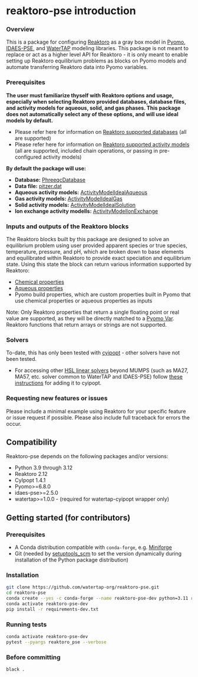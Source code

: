 # reaktoro-pse introduction
### Overview
This is a package for configuring [Reaktoro](https://reaktoro.org/index.html) as a gray box model in [Pyomo](https://pyomo.readthedocs.io/en/stable/), [IDAES-PSE](https://idaes-pse.readthedocs.io/en/stable/), and [WaterTAP](https://watertap.readthedocs.io/en/stable/) modeling libraries. This package is not meant to replace or act as a higher level API for Reaktoro - it is only meant to enable setting up Reaktoro equilibrium problems as blocks on Pyomo models and automate transferring Reaktoro data into Pyomo variables. 

### Prerequisites
**The user must familiarize thyself with Reaktoro options and usage, especially when selecting Reaktoro provided databases, database files, and activity models for aqueous, solid, and gas phases. This package does not automatically select any of these options, and will use ideal models by default.**

* Please refer here for information on [Reaktoro supported databases](https://reaktoro.org/tutorials/basics/loading-databases.html) (all are supported) 
* Please refer here for information on [Reaktoro supported activity models](https://reaktoro.org/tutorials/basics/specifying-activity-models.html) (all are supported, included chain operations, or passing in pre-configured activity models)

**By default the package will use:**

* **Database:** [PhreeqcDatabase](https://reaktoro.org/api/classReaktoro_1_1PhreeqcDatabase.html) 
* **Data file:** [pitzer.dat](https://reaktoro.org/api/classReaktoro_1_1PhreeqcDatabase.html) 
* **Aqueous activity models:** [ActivityModelIdealAqueous](https://reaktoro.org/api/namespaceReaktoro.html#ae431d4c8a1f283910ae1cf35024091b8)
* **Gas activity models:** [ActivityModelIdealGas](https://reaktoro.org/api/namespaceReaktoro.html#a7a0788a5a863d987a88b81303d80b427)
* **Solid activity models:** [ActivityModelIdealSolution](https://reaktoro.org/api/namespaceReaktoro.html#a6581d5c0cde36cae6d9c46dbc32d56f8)
* **Ion exchange activity modells:** [ActivityModelIonExchange](https://reaktoro.org/api/namespaceReaktoro.html#a6581d5c0cde36cae6d9c46dbc32d56f8)

### Inputs and outputs of the Reaktoro blocks
The Reaktoro blocks built by this package are designed to solve an equilibrium problem using user provided apparent species or true species, temperature, pressure, and pH, which are broken down to base elements and equilibrated within Reaktoro to provide exact speciation and equilibrium state. Using this state the block can return various information supported by Reaktoro:

* [Chemical properties](https://reaktoro.org/api/classReaktoro_1_1ChemicalProps.html)
* [Aqueous properties](https://reaktoro.org/api/classReaktoro_1_1AqueousProps.html)
* Pyomo build properties, which are custom properties built in Pyomo that use chemical properties or aqueous properties as inputs 

Note: Only Reaktoro properties that return a single floating point or real value are supported, as they will be directly matched to a [Pyomo Var](https://pyomo.readthedocs.io/en/stable/pyomo_modeling_components/Variables.html). Reaktoro functions that return arrays or strings are not supported.

### Solvers 
To-date, this has only been tested with [cyipopt](https://cyipopt.readthedocs.io/en/stable/) - other solvers have not been tested. 
* For accessing other [HSL linear solvers](http://www.hsl.rl.ac.uk/ipopt/) beyond MUMPS (such as MA27, MA57, etc. solver common to WaterTAP and IDAES-PSE) follow [these instructions](https://cyipopt.readthedocs.io/en/latest/install.html) for adding it to cyipopt.

### Requesting new features or issues
Please include a minimal example using Reaktoro for your specific feature or issue request if possible. Please also include full traceback for errors the occur. 

## Compatibility
Reaktoro-pse depends on the following packages and/or versions:

- Python 3.9 through 3.12
- Reaktoro 2.12
- CyIpopt 1.4.1
- Pyomo>=6.8.0
- idaes-pse>=2.5.0
- watertap>=1.0.0 - (required for watertap-cyipopt wrapper only)

## Getting started (for contributors)

### Prerequisites

- A Conda distribution compatible with `conda-forge`, e.g. [Miniforge](https://github.com/conda-forge/miniforge?tab=readme-ov-file#download)
- Git (needed by [setuptools_scm](https://setuptools-scm.readthedocs.io/en/latest/) to set the version dynamically during installation of the Python package distribution)

### Installation

```sh
git clone https://github.com/watertap-org/reaktoro-pse.git
cd reaktoro-pse
conda create --yes -c conda-forge --name reaktoro-pse-dev python=3.11 reaktoro=2.12.1 cyipopt=1.4.1
conda activate reaktoro-pse-dev
pip install -r requirements-dev.txt
```

### Running tests

```sh
conda activate reaktoro-pse-dev
pytest --pyargs reaktoro_pse --verbose
```

### Before committing

```sh
black .
```
